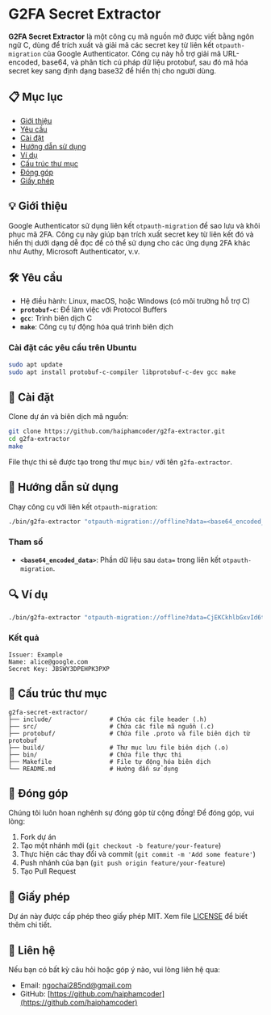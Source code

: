 # G2FA Secret Extractor

**G2FA Secret Extractor** là một công cụ mã nguồn mở được viết bằng ngôn ngữ C, dùng để trích xuất và giải mã các secret key từ liên kết `otpauth-migration` của Google Authenticator. Công cụ này hỗ trợ giải mã URL-encoded, base64, và phân tích cú pháp dữ liệu protobuf, sau đó mã hóa secret key sang định dạng base32 để hiển thị cho người dùng.

## 📋 Mục lục

- [Giới thiệu](#-giới-thiệu)
- [Yêu cầu](#️-yêu-cầu)
- [Cài đặt](#-cài-đặt)
- [Hướng dẫn sử dụng](#-hướng-dẫn-sử-dụng)
- [Ví dụ](#-ví-dụ)
- [Cấu trúc thư mục](#-cấu-trúc-thư-mục)
- [Đóng góp](#-đóng-góp)
- [Giấy phép](#-giấy-phép)

## 💡 Giới thiệu

Google Authenticator sử dụng liên kết `otpauth-migration` để sao lưu và khôi phục mã 2FA. Công cụ này giúp bạn trích xuất secret key từ liên kết đó và hiển thị dưới dạng dễ đọc để có thể sử dụng cho các ứng dụng 2FA khác như Authy, Microsoft Authenticator, v.v.

## 🛠️ Yêu cầu

- Hệ điều hành: Linux, macOS, hoặc Windows (có môi trường hỗ trợ C)
- **`protobuf-c`**: Để làm việc với Protocol Buffers
- **`gcc`**: Trình biên dịch C
- **`make`**: Công cụ tự động hóa quá trình biên dịch

### Cài đặt các yêu cầu trên Ubuntu

```bash
sudo apt update
sudo apt install protobuf-c-compiler libprotobuf-c-dev gcc make
```

## 🚀 Cài đặt

Clone dự án và biên dịch mã nguồn:

```bash
git clone https://github.com/haiphamcoder/g2fa-extractor.git
cd g2fa-extractor
make
```

File thực thi sẽ được tạo trong thư mục `bin/` với tên `g2fa-extractor`.

## 📖 Hướng dẫn sử dụng

Chạy công cụ với liên kết `otpauth-migration`:

```bash
./bin/g2fa-extractor "otpauth-migration://offline?data=<base64_encoded_data>"
```

### Tham số

- **`<base64_encoded_data>`**: Phần dữ liệu sau `data=` trong liên kết `otpauth-migration`.

## 🔍 Ví dụ

```bash
./bin/g2fa-extractor "otpauth-migration://offline?data=CjEKCkhlbGxvId6tvu8SGEV4YW1wbGU6YWxpY2VAZ29vZ2xlLmNvbRoHRXhhbXBsZTAC%3D%3D"
```

### Kết quả

```text
Issuer: Example
Name: alice@google.com
Secret Key: JBSWY3DPEHPK3PXP
```

## 📂 Cấu trúc thư mục

```text
g2fa-secret-extractor/
├── include/                # Chứa các file header (.h)
├── src/                    # Chứa các file mã nguồn (.c)
├── protobuf/               # Chứa file .proto và file biên dịch từ protobuf
├── build/                  # Thư mục lưu file biên dịch (.o)
├── bin/                    # Chứa file thực thi
├── Makefile                # File tự động hóa biên dịch
└── README.md               # Hướng dẫn sử dụng
```

## 🤝 Đóng góp

Chúng tôi luôn hoan nghênh sự đóng góp từ cộng đồng! Để đóng góp, vui lòng:

1. Fork dự án
2. Tạo một nhánh mới (`git checkout -b feature/your-feature`)
3. Thực hiện các thay đổi và commit (`git commit -m 'Add some feature'`)
4. Push nhánh của bạn (`git push origin feature/your-feature`)
5. Tạo Pull Request

## 📄 Giấy phép

Dự án này được cấp phép theo giấy phép MIT. Xem file [LICENSE](./LICENSE) để biết thêm chi tiết.

## 📝 Liên hệ

Nếu bạn có bất kỳ câu hỏi hoặc góp ý nào, vui lòng liên hệ qua:

- Email: [ngochai285nd@gmail.com](mailto:ngochai285nd@gmail.com)
- GitHub: [https://github.com/haiphamcoder](https://github.com/haiphamcoder)
